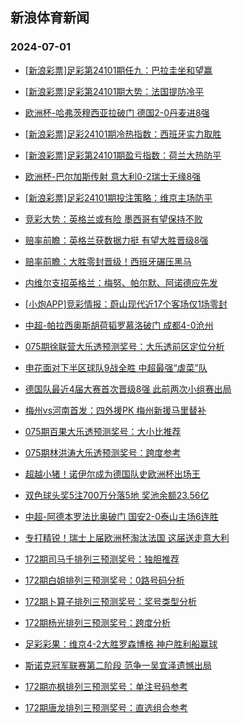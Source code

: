 ## 新浪体育新闻 
### 2024-07-01

+ [[新浪彩票]足彩第24101期任九：巴拉圭坐和望赢](https://sports.sina.com.cn/l/2024-06-30/doc-incanfxv9945381.shtml)

+ [[新浪彩票]足彩第24101期大势：法国提防冷平](https://sports.sina.com.cn/l/2024-06-30/doc-incanfxu4448220.shtml)

+ [欧洲杯-哈弗茨穆西亚拉破门 德国2-0丹麦进8强](https://sports.sina.com.cn/global/germany/2024-06-30/doc-incanfxu4444204.shtml)

+ [[新浪彩票]足彩24101期冷热指数：西班牙实力取胜](https://sports.sina.com.cn/l/2024-06-30/doc-incannft9815513.shtml)

+ [[新浪彩票]足彩第24101期盈亏指数：荷兰大热防平](https://sports.sina.com.cn/l/2024-06-30/doc-incannfs4318086.shtml)

+ [欧洲杯-巴尔加斯传射 意大利0-2瑞士无缘8强](https://sports.sina.com.cn/g/seriea/2024-06-30/doc-incanfxv9939395.shtml)

+ [[新浪彩票]足彩24101期投注策略：维京主场防平](https://sports.sina.com.cn/l/2024-06-30/doc-incannft9814800.shtml)

+ [竞彩大势：英格兰或有险 墨西哥有望保持不败](https://sports.sina.com.cn/l/2024-06-30/doc-incanfxv9944941.shtml)

+ [赔率前瞻：英格兰获数据力挺 有望大胜晋级8强](https://sports.sina.com.cn/l/2024-06-30/doc-incanfxu4447261.shtml)

+ [赔率前瞻：大胜零封晋级！西班牙碾压黑马](https://sports.sina.com.cn/l/2024-06-30/doc-incanfxv9944110.shtml)

+ [内维尔支招英格兰：梅努、帕尔默、阿诺德应先发](https://sports.sina.com.cn/g/2024-06-30/doc-incamzry0033968.shtml)

+ [[小炮APP]竞彩情报：蔚山现代近17个客场仅1场零封](https://sports.sina.com.cn/l/2024-06-30/doc-incanspr9743349.shtml)

+ [中超-帕拉西奥斯胡荷韬罗慕洛破门 成都4-0沧州](https://sports.sina.com.cn/china/j/2024-06-30/doc-incaptza3722644.shtml)

+ [075期徐联营大乐透预测奖号：大乐透前区定位分析](https://sports.sina.com.cn/l/2024-06-30/doc-incapcck4049772.shtml)

+ [申花面对下半区球队9战全胜 中超最强“虐菜”队](https://sports.sina.com.cn/china/j/2024-06-30/doc-incapimi9434053.shtml)

+ [德国队最近4届大赛首次晋级8强 此前两次小组赛出局](https://sports.sina.com.cn/global/germany/2024-06-30/doc-incanspr9727685.shtml)

+ [梅州vs河南首发：四外援PK 梅州新援马里替补](https://sports.sina.com.cn/china/j/2024-06-30/doc-incapimh3946936.shtml)

+ [075期百果大乐透预测奖号：大小比推荐](https://sports.sina.com.cn/l/2024-06-30/doc-incapccm9546444.shtml)

+ [075期林洪涛大乐透预测奖号：跨度参考](https://sports.sina.com.cn/l/2024-06-30/doc-incapcck4050474.shtml)

+ [超越小猪！诺伊尔成为德国队史欧洲杯出场王](https://sports.sina.com.cn/global/germany/2024-06-30/doc-incanspq4237960.shtml)

+ [双色球头奖5注700万分落5地 奖池余额23.56亿](https://sports.sina.com.cn/l/2024-06-30/doc-incappte3847260.shtml)

+ [中超-阿德本罗法比奥破门 国安2-0泰山主场6连胜](https://sports.sina.com.cn/china/j/2024-06-30/doc-incaptza3727518.shtml)

+ [专打精锐！瑞士上届欧洲杯淘汰法国 这届送走意大利](https://sports.sina.com.cn/global/europe/2024-06-30/doc-incamviy4654450.shtml)

+ [172期司马千排列三预测奖号：独胆推荐](https://sports.sina.com.cn/l/2024-06-30/doc-incapimi9423826.shtml)

+ [172期白姐排列三预测奖号：0路号码分析](https://sports.sina.com.cn/l/2024-06-30/doc-incapimi9424037.shtml)

+ [172期卜算子排列三预测奖号：奖号类型分析](https://sports.sina.com.cn/l/2024-06-30/doc-incapimi9423950.shtml)

+ [172期杨光排列三预测奖号：跨度分析](https://sports.sina.com.cn/l/2024-06-30/doc-incapimh3925404.shtml)

+ [足彩彩果：维京4-2大胜罗森博格 神户胜利船赢球](https://sports.sina.com.cn/l/2024-06-30/doc-incaptza3735723.shtml)

+ [斯诺克冠军联赛第二阶段 范争一吴宜泽遗憾出局](https://sports.sina.com.cn/others/snooker/2024-06-30/doc-incannfp6205298.shtml)

+ [172期亦枫排列三预测奖号：单注号码参考](https://sports.sina.com.cn/l/2024-06-30/doc-incapimi9422667.shtml)

+ [172期唐龙排列三预测奖号：直选组合参考](https://sports.sina.com.cn/l/2024-06-30/doc-incapimh3926677.shtml)

